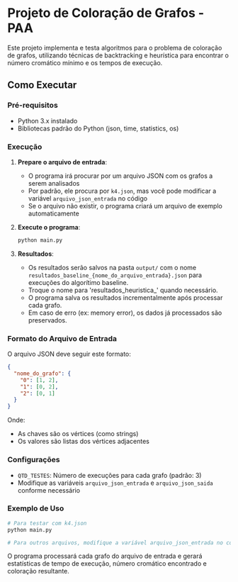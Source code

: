 # Projeto de Coloração de Grafos - PAA

Este projeto implementa e testa algoritmos para o problema de coloração de grafos, utilizando técnicas de backtracking e heurística para encontrar o número cromático mínimo e os tempos de execução. 

## Como Executar

### Pré-requisitos
- Python 3.x instalado
- Bibliotecas padrão do Python (json, time, statistics, os)

### Execução

1. **Prepare o arquivo de entrada**: 
   - O programa irá procurar por um arquivo JSON com os grafos a serem analisados
   - Por padrão, ele procura por `k4.json`, mas você pode modificar a variável `arquivo_json_entrada` no código
   - Se o arquivo não existir, o programa criará um arquivo de exemplo automaticamente

2. **Execute o programa**:
   ```bash
   python main.py
   ```

3. **Resultados**:
   - Os resultados serão salvos na pasta `output/` com o nome `resultados_baseline_{nome_do_arquivo_entrada}.json` para execuções do algorítimo baseline.
   - Troque o nome para 'resultados_heuristica_' quando necessário.
   - O programa salva os resultados incrementalmente após processar cada grafo.
   - Em caso de erro (ex: memory error), os dados já processados são preservados.

### Formato do Arquivo de Entrada

O arquivo JSON deve seguir este formato:
```json
{
  "nome_do_grafo": {
    "0": [1, 2],
    "1": [0, 2], 
    "2": [0, 1]
  }
}
```

Onde:
- As chaves são os vértices (como strings)
- Os valores são listas dos vértices adjacentes

### Configurações

- `QTD_TESTES`: Número de execuções para cada grafo (padrão: 3)
- Modifique as variáveis `arquivo_json_entrada` e `arquivo_json_saida` conforme necessário

### Exemplo de Uso

```bash
# Para testar com k4.json
python main.py

# Para outros arquivos, modifique a variável arquivo_json_entrada no código
```

O programa processará cada grafo do arquivo de entrada e gerará estatísticas de tempo de execução, número cromático encontrado e coloração resultante. 